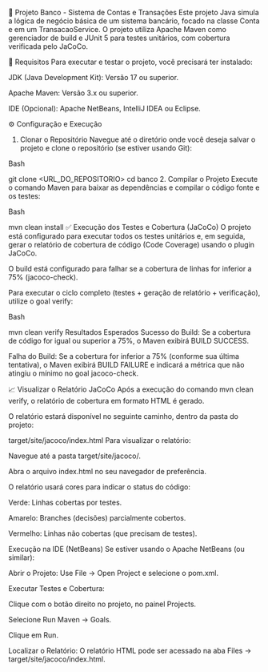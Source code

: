 🏦 Projeto Banco - Sistema de Contas e Transações
Este projeto Java simula a lógica de negócio básica de um sistema bancário, focado na classe Conta e em um TransacaoService. O projeto utiliza Apache Maven como gerenciador de build e JUnit 5 para testes unitários, com cobertura verificada pelo JaCoCo.

🚀 Requisitos
Para executar e testar o projeto, você precisará ter instalado:

JDK (Java Development Kit): Versão 17 ou superior.

Apache Maven: Versão 3.x ou superior.

IDE (Opcional): Apache NetBeans, IntelliJ IDEA ou Eclipse.

⚙️ Configuração e Execução
1. Clonar o Repositório
Navegue até o diretório onde você deseja salvar o projeto e clone o repositório (se estiver usando Git):

Bash

git clone <URL_DO_REPOSITORIO>
cd banco
2. Compilar o Projeto
Execute o comando Maven para baixar as dependências e compilar o código fonte e os testes:

Bash

mvn clean install
✅ Execução dos Testes e Cobertura (JaCoCo)
O projeto está configurado para executar todos os testes unitários e, em seguida, gerar o relatório de cobertura de código (Code Coverage) usando o plugin JaCoCo.

O build está configurado para falhar se a cobertura de linhas for inferior a 75% (jacoco-check).

Para executar o ciclo completo (testes + geração de relatório + verificação), utilize o goal verify:

Bash

mvn clean verify
Resultados Esperados
Sucesso do Build: Se a cobertura de código for igual ou superior a 75%, o Maven exibirá BUILD SUCCESS.

Falha do Build: Se a cobertura for inferior a 75% (conforme sua última tentativa), o Maven exibirá BUILD FAILURE e indicará a métrica que não atingiu o mínimo no goal jacoco-check.

📈 Visualizar o Relatório JaCoCo
Após a execução do comando mvn clean verify, o relatório de cobertura em formato HTML é gerado.

O relatório estará disponível no seguinte caminho, dentro da pasta do projeto:

target/site/jacoco/index.html
Para visualizar o relatório:

Navegue até a pasta target/site/jacoco/.

Abra o arquivo index.html no seu navegador de preferência.

O relatório usará cores para indicar o status do código:

Verde: Linhas cobertas por testes.

Amarelo: Branches (decisões) parcialmente cobertos.

Vermelho: Linhas não cobertas (que precisam de testes).

Execução na IDE (NetBeans)
Se estiver usando o Apache NetBeans (ou similar):

Abrir o Projeto: Use File → Open Project e selecione o pom.xml.

Executar Testes e Cobertura:

Clique com o botão direito no projeto, no painel Projects.

Selecione Run Maven → Goals.

Clique em Run.

Localizar o Relatório: O relatório HTML pode ser acessado na aba Files → target/site/jacoco/index.html.
